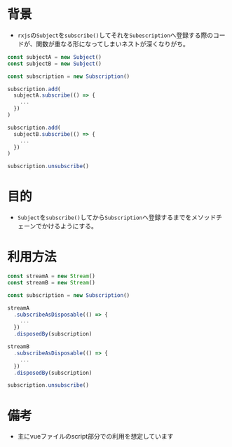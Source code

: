 # 背景
- `rxjs`の`Subject`を`subscribe()`してそれを`Subescription`へ登録する際のコードが、関数が重なる形になってしまいネストが深くなりがち。

```typescript
const subjectA = new Subject()
const subjectB = new Subject()

const subscription = new Subscription()

subscription.add(
  subjectA.subscribe(() => {
    ...
  })
)

subscription.add(
  subjectB.subscribe(() => {
    ...
  })
)

subscription.unsubscribe()
```

# 目的
-  `Subject`を`subscribe()`してから`Subscription`へ登録するまでをメソッドチェーンでかけるようにする。


# 利用方法
```typescript
const streamA = new Stream()
const streamB = new Stream()

const subscription = new Subscription()

streamA
  .subscribeAsDisposable(() => {
    ...
  })
  .disposedBy(subscription)

streamB
  .subscribeAsDisposable(() => {
    ...
  })
  .disposedBy(subscription)

subscription.unsubscribe()
```

# 備考
- 主にvueファイルのscript部分での利用を想定しています
